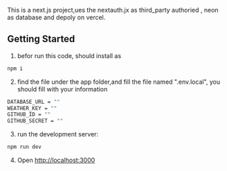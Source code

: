 This is a next.js project,ues the nextauth.jx as third_party authoried , neon as database and depoly on vercel.

## Getting Started

1. befor run this code, should install as

```bash
npm i
```

2. find the file under the app folder,and fill the file named ".env.local", you should fill with your information

```bash
DATABASE_URL = ""
WEATHER_KEY = ""
GITHUB_ID = ""
GITHUB_SECRET = ""
```

3. run the development server:

```bash
npm run dev

```

4. Open [http://localhost:3000](http://localhost:3000)
